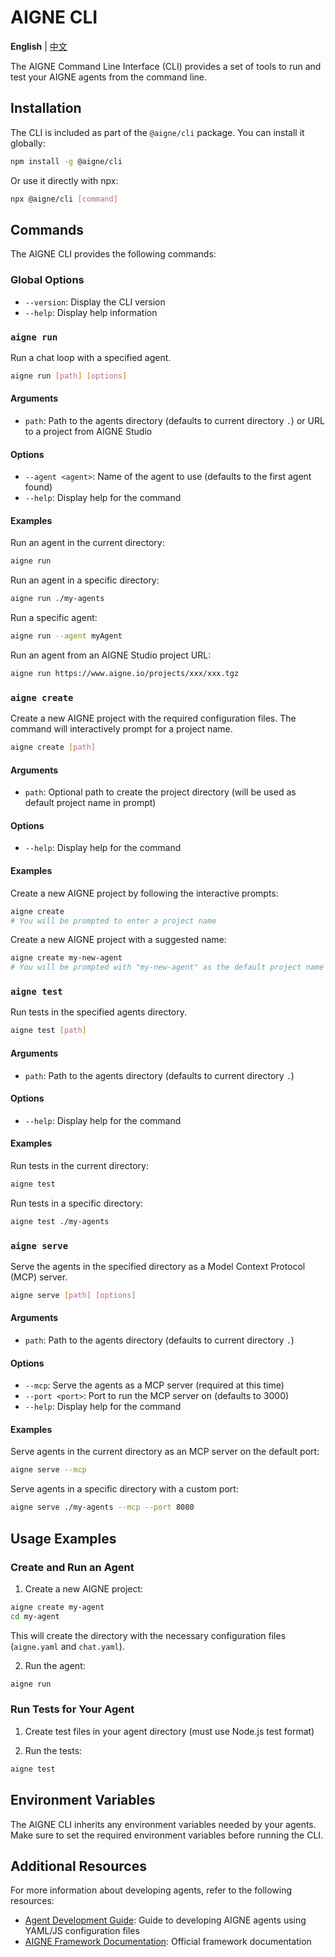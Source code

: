 # AIGNE CLI

**English** | [中文](cli.zh.md)

The AIGNE Command Line Interface (CLI) provides a set of tools to run and test your AIGNE agents from the command line.

## Installation

The CLI is included as part of the `@aigne/cli` package. You can install it globally:

```bash
npm install -g @aigne/cli
```

Or use it directly with npx:

```bash
npx @aigne/cli [command]
```

## Commands

The AIGNE CLI provides the following commands:

### Global Options

- `--version`: Display the CLI version
- `--help`: Display help information

### `aigne run`

Run a chat loop with a specified agent.

```bash
aigne run [path] [options]
```

#### Arguments

- `path`: Path to the agents directory (defaults to current directory `.`) or URL to a project from AIGNE Studio

#### Options

- `--agent <agent>`: Name of the agent to use (defaults to the first agent found)
- `--help`: Display help for the command

#### Examples

Run an agent in the current directory:

```bash
aigne run
```

Run an agent in a specific directory:

```bash
aigne run ./my-agents
```

Run a specific agent:

```bash
aigne run --agent myAgent
```

Run an agent from an AIGNE Studio project URL:

```bash
aigne run https://www.aigne.io/projects/xxx/xxx.tgz
```

### `aigne create`

Create a new AIGNE project with the required configuration files. The command will interactively prompt for a project name.

```bash
aigne create [path]
```

#### Arguments

- `path`: Optional path to create the project directory (will be used as default project name in prompt)

#### Options

- `--help`: Display help for the command

#### Examples

Create a new AIGNE project by following the interactive prompts:

```bash
aigne create
# You will be prompted to enter a project name
```

Create a new AIGNE project with a suggested name:

```bash
aigne create my-new-agent
# You will be prompted with "my-new-agent" as the default project name
```

### `aigne test`

Run tests in the specified agents directory.

```bash
aigne test [path]
```

#### Arguments

- `path`: Path to the agents directory (defaults to current directory `.`)

#### Options

- `--help`: Display help for the command

#### Examples

Run tests in the current directory:

```bash
aigne test
```

Run tests in a specific directory:

```bash
aigne test ./my-agents
```

### `aigne serve`

Serve the agents in the specified directory as a Model Context Protocol (MCP) server.

```bash
aigne serve [path] [options]
```

#### Arguments

- `path`: Path to the agents directory (defaults to current directory `.`)

#### Options

- `--mcp`: Serve the agents as a MCP server (required at this time)
- `--port <port>`: Port to run the MCP server on (defaults to 3000)
- `--help`: Display help for the command

#### Examples

Serve agents in the current directory as an MCP server on the default port:

```bash
aigne serve --mcp
```

Serve agents in a specific directory with a custom port:

```bash
aigne serve ./my-agents --mcp --port 8080
```

## Usage Examples

### Create and Run an Agent

1. Create a new AIGNE project:

```bash
aigne create my-agent
cd my-agent
```

This will create the directory with the necessary configuration files (`aigne.yaml` and `chat.yaml`).

2. Run the agent:

```bash
aigne run
```

### Run Tests for Your Agent

1. Create test files in your agent directory (must use Node.js test format)

2. Run the tests:

```bash
aigne test
```

## Environment Variables

The AIGNE CLI inherits any environment variables needed by your agents. Make sure to set the required environment variables before running the CLI.

## Additional Resources

For more information about developing agents, refer to the following resources:

- [Agent Development Guide](./agent-development.md): Guide to developing AIGNE agents using YAML/JS configuration files
- [AIGNE Framework Documentation](./cookbook.md): Official framework documentation
